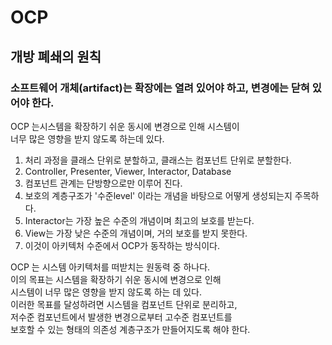 # OCP

## 개방 폐쇄의 원칙

### 소프트웨어 개체(artifact)는 확장에는 열려 있어야 하고, 변경에는 닫혀 있어야 한다.


OCP 는시스템을 확장하기 쉬운 동시에 변경으로 인해 시스템이  
너무 많은 영향을 받지 않도록 하는데 있다.

1. 처리 과정을 클래스 단위로 분할하고, 클래스는 컴포넌트 단위로 분할한다.
2. Controller, Presenter, Viewer, Interactor, Database
3. 컴포넌트 관계는 단방향으로만 이루어 진다.
4. 보호의 계층구조가 '수준level' 이라는 개념을 바탕으로 어떻게 생성되는지 주목하다.
5. Interactor는 가장 높은 수준의 개념이며 최고의 보호를 받는다.
6. View는 가장 낮은 수준의 개념이며, 거의 보호를 받지 못한다.
7. 이것이 아키텍처 수준에서 OCP가 동작하는 방식이다.



OCP 는 시스템 아키텍처를 떠받치는 원동력 중 하나다.  
이의 목표는 시스템을 확장하기 쉬운 동시에 변경으로 인해  
시스템이 너무 많은 영향을 받지 않도록 하는 데 있다.  
이러한 목표를 달성하려면 시스템을 컴포넌트 단위로 분리하고,  
저수준 컴포넌트에서 발생한 변경으로부터 고수준 컴포넌트를  
보호할 수 있는 형태의 의존성 계층구조가 만들어지도록 해야 한다.